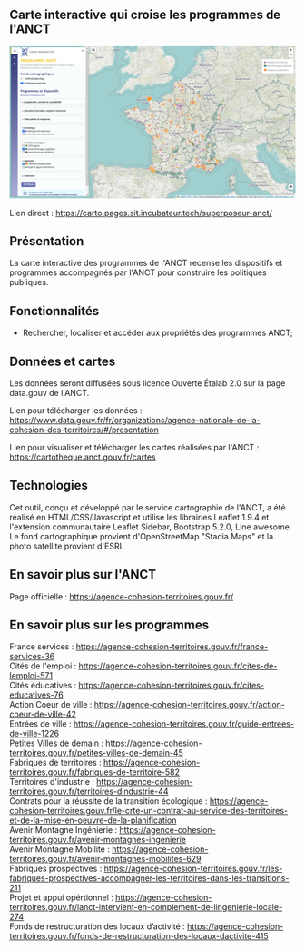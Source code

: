 ## Carte interactive qui croise les programmes de l'ANCT

![alt text](img/image_previewv3.PNG)

Lien direct : https://carto.pages.sit.incubateur.tech/superposeur-anct/


## Présentation

La carte interactive des programmes de l'ANCT recense les dispositifs et programmes accompagnés par l'ANCT pour construire les politiques publiques.


## Fonctionnalités 

- Rechercher, localiser et accéder aux propriétés des programmes ANCT;


## Données et cartes

Les données seront diffusées sous licence Ouverte Étalab 2.0 sur la page data.gouv de l'ANCT. 

Lien pour télécharger les données : https://www.data.gouv.fr/fr/organizations/agence-nationale-de-la-cohesion-des-territoires/#/presentation <br>

Lien pour visualiser et télécharger les cartes réalisées par l'ANCT : https://cartotheque.anct.gouv.fr/cartes 

## Technologies

Cet outil, conçu et développé par le service cartographie de l'ANCT, a été réalisé en HTML/CSS/Javascript et utilise les librairies Leaflet 1.9.4 et l'extension communautaire Leaflet Sidebar, Bootstrap 5.2.0, Line awesome. Le fond cartographique provient d'OpenStreetMap "Stadia Maps" et la photo satellite provient d'ESRI.


## En savoir plus sur l'ANCT

Page officielle : https://agence-cohesion-territoires.gouv.fr/ <br>


## En savoir plus sur les programmes

France services : https://agence-cohesion-territoires.gouv.fr/france-services-36 <br>
Cités de l'emploi : https://agence-cohesion-territoires.gouv.fr/cites-de-lemploi-571  <br>
Cités éducatives : https://agence-cohesion-territoires.gouv.fr/cites-educatives-76 <br>
Action Coeur de ville : https://agence-cohesion-territoires.gouv.fr/action-coeur-de-ville-42 <br>
Entrées de ville : https://agence-cohesion-territoires.gouv.fr/guide-entrees-de-ville-1226 <br>
Petites Villes de demain : https://agence-cohesion-territoires.gouv.fr/petites-villes-de-demain-45 <br>
Fabriques de territoires : https://agence-cohesion-territoires.gouv.fr/fabriques-de-territoire-582 <br>
Territoires d'industrie : https://agence-cohesion-territoires.gouv.fr/territoires-dindustrie-44<br>
Contrats pour la réussite de la transition écologique : https://agence-cohesion-territoires.gouv.fr/le-crte-un-contrat-au-service-des-territoires-et-de-la-mise-en-oeuvre-de-la-planification<br>
Avenir Montagne Ingénierie : https://agence-cohesion-territoires.gouv.fr/avenir-montagnes-ingenierie <br>
Avenir Montagne Mobilité : https://agence-cohesion-territoires.gouv.fr/avenir-montagnes-mobilites-629<br> 
Fabriques prospectives : https://agence-cohesion-territoires.gouv.fr/les-fabriques-prospectives-accompagner-les-territoires-dans-les-transitions-211 <br>
Projet et appui opértionnel : https://agence-cohesion-territoires.gouv.fr/lanct-intervient-en-complement-de-lingenierie-locale-274 <br>
Fonds de restructuration des locaux d’activité : https://agence-cohesion-territoires.gouv.fr/fonds-de-restructuration-des-locaux-dactivite-415 


